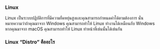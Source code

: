 
### Linux

<p>Linux เป็นระบบปฏิบัติการที่มีความยืดหยุ่นสูงและคุณสามารถกำหนดค่าได้ตามต้องการ นั่นหมายความว่าถ้าคุณมาจาก Windows คุณสามารถทำให้ Linux ทำงานได้เหมือนกับ Windows หากคุณมาจาก macOS คุณสามารถทำให้ Linux ทำหน้าที่เช่นนั้นได้เช่นกัน</p>

### Linux “Distro” คืออะไร
